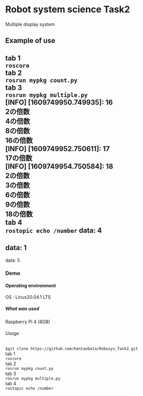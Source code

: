 # Robot system science Task2   
Multiple display system  　

## Example of use   
tab 1  
`roscore`  
tab 2  
`rosrun mypkg count.py`  
tab 3  
`rosrun mypkg multiple.py`  
[INFO] [1609749950.749935]: 16  
2の倍数  
4の倍数  
8の倍数  
16の倍数  
[INFO] [1609749952.750611]: 17  
17の倍数  
[INFO] [1609749954.750584]: 18  
2の倍数  
3の倍数  
6の倍数  
9の倍数  
18の倍数  
tab 4  
`rostopic echo /number` 
data: 4  
---  
data: 1  
---  
data: 5  

### Demo  

#### Operating environment  
OS : Linux20.04.1 LTS  

##### What was used  
Raspberry Pi 4 (8GB)  

###### Usage
`$git clone https://github.com/kentaobata/Robosys_Task2.git`   
 tab 1  
 `roscore`  
 tab 2  
 `rosrun mypkg count.py`  
 tab 3  
 `rosrun mypkg multiple.py`  
 tab 4  
 `rostopic echo /number`  

 
